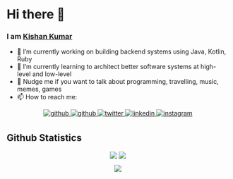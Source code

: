 # Hi there 👋 
### I am [Kishan Kumar](https://drive.google.com/file/d/11I7mMLqbEQ99LODX3YIa_wcpv3zXiWao/view?usp=sharing)

- 🔭 I’m currently working on building backend systems using Java, Kotlin, Ruby
- 🌱 I’m currently learning to architect better software systems at high-level and low-level
- 💬 Nudge me if you want to talk about programming, travelling, music, memes, games
- 📫 How to reach me:

<div align="center">
<a href="mailto:iamkkumar99@gmail.com" target="_blank">
<img src=https://img.shields.io/badge/Gmail-D14836?style=for-the-badge&logo=gmail&logoColor=white alt=github style="margin-bottom: 5px;" />
</a>
<a href="https://github.com/kineticdud" target="_blank">
<img src=https://img.shields.io/badge/github-%2324292e.svg?&style=for-the-badge&logo=github&logoColor=white alt=github style="margin-bottom: 5px;" />
</a>
<a href="https://twitter.com/kineticdud" target="_blank">
<img src=https://img.shields.io/badge/twitter-%2300acee.svg?&style=for-the-badge&logo=twitter&logoColor=white alt=twitter style="margin-bottom: 5px;" />
</a>
<a href="https://www.linkedin.com/in/kishan-kumar-bb7124147/" target="_blank">
<img src=https://img.shields.io/badge/linkedin-%231E77B5.svg?&style=for-the-badge&logo=linkedin&logoColor=white alt=linkedin style="margin-bottom: 5px;" />
</a>
<a href="https://instagram.com/iamkkumar" target="_blank">
<img src=https://img.shields.io/badge/Instagram-E4405F?style=for-the-badge&logo=instagram&logoColor=white alt=instagram style="margin-bottom: 5px;" />
</a>  
</div> 

## Github Statistics
<p align=center>
  <div align=center>
    <img max-width="40%" align="center" src="https://github-readme-streak-stats.herokuapp.com/?user=kineticdud&hide_border=true&date_format=M%20j%5B%2C%20Y%5D">
    <img max-width="40%" align="center" src="https://github-readme-stats.vercel.app/api?username=kineticdud&bg_color=30,e96443,904e95&title_color=fff&text_color=fff">
  </div>
</p>
<p align=center width="100%">
  <img align="center" src="https://github-readme-stats.vercel.app/api/top-langs/?username=kineticdud&layout=pie&hide_border=true" />
</p>
